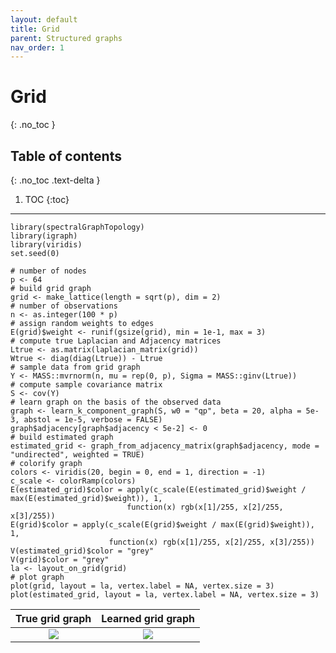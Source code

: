 ```yaml
---
layout: default
title: Grid
parent: Structured graphs
nav_order: 1
---
```


# Grid
{: .no_toc }

## Table of contents
{: .no_toc .text-delta }

1. TOC
{:toc}

---

```{r}
library(spectralGraphTopology)
library(igraph)
library(viridis)
set.seed(0)

# number of nodes
p <- 64
# build grid graph
grid <- make_lattice(length = sqrt(p), dim = 2)
# number of observations
n <- as.integer(100 * p)
# assign random weights to edges
E(grid)$weight <- runif(gsize(grid), min = 1e-1, max = 3)
# compute true Laplacian and Adjacency matrices
Ltrue <- as.matrix(laplacian_matrix(grid))
Wtrue <- diag(diag(Ltrue)) - Ltrue
# sample data from grid graph
Y <- MASS::mvrnorm(n, mu = rep(0, p), Sigma = MASS::ginv(Ltrue))
# compute sample covariance matrix
S <- cov(Y)
# learn graph on the basis of the observed data
graph <- learn_k_component_graph(S, w0 = "qp", beta = 20, alpha = 5e-3, abstol = 1e-5, verbose = FALSE)
graph$adjacency[graph$adjacency < 5e-2] <- 0
# build estimated graph
estimated_grid <- graph_from_adjacency_matrix(graph$adjacency, mode = "undirected", weighted = TRUE)
# colorify graph
colors <- viridis(20, begin = 0, end = 1, direction = -1)
c_scale <- colorRamp(colors)
E(estimated_grid)$color = apply(c_scale(E(estimated_grid)$weight / max(E(estimated_grid)$weight)), 1,
                          function(x) rgb(x[1]/255, x[2]/255, x[3]/255))
E(grid)$color = apply(c_scale(E(grid)$weight / max(E(grid)$weight)), 1,
                      function(x) rgb(x[1]/255, x[2]/255, x[3]/255))
V(estimated_grid)$color = "grey"
V(grid)$color = "grey"
la <- layout_on_grid(grid)
# plot graph
plot(grid, layout = la, vertex.label = NA, vertex.size = 3)
plot(estimated_grid, layout = la, vertex.label = NA, vertex.size = 3)
```

True grid graph            |  Learned grid graph
:-------------------------:|:-------------------------:
![](grid_files/figure-markdown_github/unnamed-chunk-1-1.png) | ![](grid_files/figure-markdown_github/unnamed-chunk-1-2.png)
